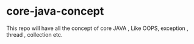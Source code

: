 # core-java-concept
This repo will have all the concept of core JAVA , Like OOPS, exception , thread , collection etc.
